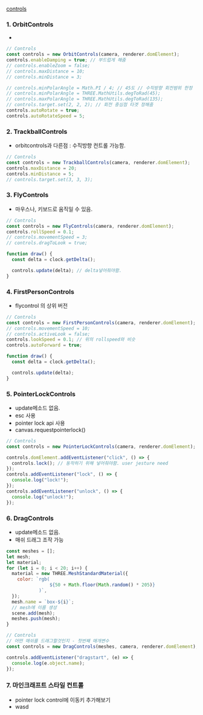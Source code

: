 [controls](https://threejs.org/docs/index.html?q=controls#api/en/geometries/SphereGeometry)

### 1. OrbitControls

-

```js
// Controls
const controls = new OrbitControls(camera, renderer.domElement);
controls.enableDamping = true; // 부드럽게 해줌
// controls.enableZoom = false;
// controls.maxDistance = 10;
// controls.minDistance = 3;

// controls.minPolarAngle = Math.PI / 4; // 45도 // 수직방향 회전범위 한정
// controls.minPolarAngle = THREE.MathUtils.degToRad(45);
// controls.maxPolarAngle = THREE.MathUtils.degToRad(135);
// controls.target.set(2, 2, 2); // 회전 중심점 타겟 정해줌
controls.autoRotate = true;
controls.autoRotateSpeed = 5;
```

### 2. TrackballControls

- orbitcontrols과 다른점 : 수직방향 컨트롤 가능함.

```js
// Controls
const controls = new TrackballControls(camera, renderer.domElement);
controls.maxDistance = 20;
controls.minDistance = 5;
// controls.target.set(3, 3, 3);
```

### 3. FlyControls

- 마우스나, 키보드로 움직일 수 있음.

```js
// Controls
const controls = new FlyControls(camera, renderer.domElement);
controls.rollSpeed = 0.1;
// controls.movementSpeed = 3;
// controls.dragToLook = true;

function draw() {
  const delta = clock.getDelta();

  controls.update(delta); // delta넣어줘야함.
}
```

### 4. FirstPersonControls

- flycontrol 의 상위 버전

```js
// Controls
const controls = new FirstPersonControls(camera, renderer.domElement);
// controls.movementSpeed = 10;
// controls.activeLook = false;
controls.lookSpeed = 0.1; // 위의 rollspeed와 비슷
controls.autoForward = true;

function draw() {
  const delta = clock.getDelta();

  controls.update(delta);
}
```

### 5. PointerLockControls

- update메소드 없음.
- esc 사용
- pointer lock api 사용
- canvas.requestpointerlock()

```js
// Controls
const controls = new PointerLockControls(camera, renderer.domElement);

controls.domElement.addEventListener("click", () => {
  controls.lock(); // 동작하기 위해 넣어줘야함. user jesture need
});
controls.addEventListener("lock", () => {
  console.log("lock!");
});
controls.addEventListener("unlock", () => {
  console.log("unlock!");
});
```

### 6. DragControls

- update메소드 없음.
- 매쉬 드래그 조작 가능

```js
const meshes = [];
let mesh;
let material;
for (let i = 0; i < 20; i++) {
  material = new THREE.MeshStandardMaterial({
    color: `rgb(
				${50 + Math.floor(Math.random() * 205)}
			)`,
  });
  mesh.name = `box-${i}`;
  // mesh에 이름 생성
  scene.add(mesh);
  meshes.push(mesh);
}

// Controls
// 어떤 매쉬를 드래그할것인지 - 첫번째 매개변수
const controls = new DragControls(meshes, camera, renderer.domElement);

controls.addEventListener("dragstart", (e) => {
  console.log(e.object.name);
});
```

### 7. 마인크래프트 스타일 컨트롤

- pointer lock control에 이동키 추가해보기
- wasd
